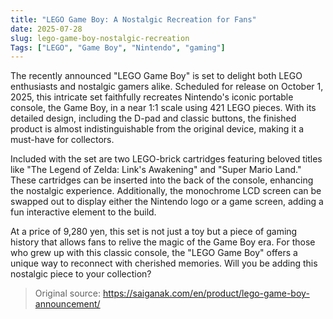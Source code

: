 ```yaml
---
title: "LEGO Game Boy: A Nostalgic Recreation for Fans"
date: 2025-07-28
slug: lego-game-boy-nostalgic-recreation
Tags: ["LEGO", "Game Boy", "Nintendo", "gaming"]
---
```


The recently announced "LEGO Game Boy" is set to delight both LEGO enthusiasts and nostalgic gamers alike. Scheduled for release on October 1, 2025, this intricate set faithfully recreates Nintendo's iconic portable console, the Game Boy, in a near 1:1 scale using 421 LEGO pieces. With its detailed design, including the D-pad and classic buttons, the finished product is almost indistinguishable from the original device, making it a must-have for collectors.

Included with the set are two LEGO-brick cartridges featuring beloved titles like "The Legend of Zelda: Link's Awakening" and "Super Mario Land." These cartridges can be inserted into the back of the console, enhancing the nostalgic experience. Additionally, the monochrome LCD screen can be swapped out to display either the Nintendo logo or a game screen, adding a fun interactive element to the build.

At a price of 9,280 yen, this set is not just a toy but a piece of gaming history that allows fans to relive the magic of the Game Boy era. For those who grew up with this classic console, the "LEGO Game Boy" offers a unique way to reconnect with cherished memories. Will you be adding this nostalgic piece to your collection?

> Original source: https://saiganak.com/en/product/lego-game-boy-announcement/